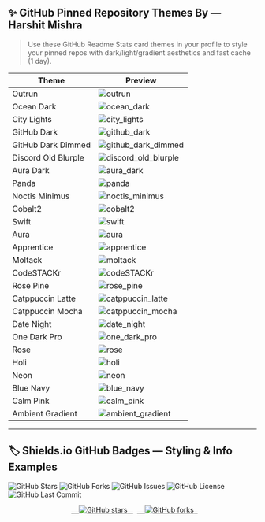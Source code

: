 <!-- 🎨 GitHub Stats Theme Showcase for Harshit Mishra | SEO Optimized -->
## ✨ GitHub Pinned Repository Themes By — Harshit Mishra

> Use these GitHub Readme Stats card themes in your profile to style your pinned repos with dark/light/gradient aesthetics and fast cache (1 day).

| Theme | Preview |
|-------|---------|
| Outrun | ![outrun](https://github-readme-stats.vercel.app/api/pin/?username=mishra9759harshit&repo=github-readme-stats&cache_seconds=86400&theme=outrun) |
| Ocean Dark | ![ocean_dark](https://github-readme-stats.vercel.app/api/pin/?username=mishra9759harshit&repo=github-readme-stats&cache_seconds=86400&theme=ocean_dark) |
| City Lights | ![city_lights](https://github-readme-stats.vercel.app/api/pin/?username=mishra9759harshit&repo=github-readme-stats&cache_seconds=86400&theme=city_lights) |
| GitHub Dark | ![github_dark](https://github-readme-stats.vercel.app/api/pin/?username=mishra9759harshit&repo=github-readme-stats&cache_seconds=86400&theme=github_dark) |
| GitHub Dark Dimmed | ![github_dark_dimmed](https://github-readme-stats.vercel.app/api/pin/?username=mishra9759harshit&repo=github-readme-stats&cache_seconds=86400&theme=github_dark_dimmed) |
| Discord Old Blurple | ![discord_old_blurple](https://github-readme-stats.vercel.app/api/pin/?username=mishra9759harshit&repo=github-readme-stats&cache_seconds=86400&theme=discord_old_blurple) |
| Aura Dark | ![aura_dark](https://github-readme-stats.vercel.app/api/pin/?username=mishra9759harshit&repo=github-readme-stats&cache_seconds=86400&theme=aura_dark) |
| Panda | ![panda](https://github-readme-stats.vercel.app/api/pin/?username=mishra9759harshit&repo=github-readme-stats&cache_seconds=86400&theme=panda) |
| Noctis Minimus | ![noctis_minimus](https://github-readme-stats.vercel.app/api/pin/?username=mishra9759harshit&repo=github-readme-stats&cache_seconds=86400&theme=noctis_minimus) |
| Cobalt2 | ![cobalt2](https://github-readme-stats.vercel.app/api/pin/?username=mishra9759harshit&repo=github-readme-stats&cache_seconds=86400&theme=cobalt2) |
| Swift | ![swift](https://github-readme-stats.vercel.app/api/pin/?username=mishra9759harshit&repo=github-readme-stats&cache_seconds=86400&theme=swift) |
| Aura | ![aura](https://github-readme-stats.vercel.app/api/pin/?username=mishra9759harshit&repo=github-readme-stats&cache_seconds=86400&theme=aura) |
| Apprentice | ![apprentice](https://github-readme-stats.vercel.app/api/pin/?username=mishra9759harshit&repo=github-readme-stats&cache_seconds=86400&theme=apprentice) |
| Moltack | ![moltack](https://github-readme-stats.vercel.app/api/pin/?username=mishra9759harshit&repo=github-readme-stats&cache_seconds=86400&theme=moltack) |
| CodeSTACKr | ![codeSTACKr](https://github-readme-stats.vercel.app/api/pin/?username=mishra9759harshit&repo=github-readme-stats&cache_seconds=86400&theme=codeSTACKr) |
| Rose Pine | ![rose_pine](https://github-readme-stats.vercel.app/api/pin/?username=mishra9759harshit&repo=github-readme-stats&cache_seconds=86400&theme=rose_pine) |
| Catppuccin Latte | ![catppuccin_latte](https://github-readme-stats.vercel.app/api/pin/?username=mishra9759harshit&repo=github-readme-stats&cache_seconds=86400&theme=catppuccin_latte) |
| Catppuccin Mocha | ![catppuccin_mocha](https://github-readme-stats.vercel.app/api/pin/?username=mishra9759harshit&repo=github-readme-stats&cache_seconds=86400&theme=catppuccin_mocha) |
| Date Night | ![date_night](https://github-readme-stats.vercel.app/api/pin/?username=mishra9759harshit&repo=github-readme-stats&cache_seconds=86400&theme=date_night) |
| One Dark Pro | ![one_dark_pro](https://github-readme-stats.vercel.app/api/pin/?username=mishra9759harshit&repo=github-readme-stats&cache_seconds=86400&theme=one_dark_pro) |
| Rose | ![rose](https://github-readme-stats.vercel.app/api/pin/?username=mishra9759harshit&repo=github-readme-stats&cache_seconds=86400&theme=rose) |
| Holi | ![holi](https://github-readme-stats.vercel.app/api/pin/?username=mishra9759harshit&repo=github-readme-stats&cache_seconds=86400&theme=holi) |
| Neon | ![neon](https://github-readme-stats.vercel.app/api/pin/?username=mishra9759harshit&repo=github-readme-stats&cache_seconds=86400&theme=neon) |
| Blue Navy | ![blue_navy](https://github-readme-stats.vercel.app/api/pin/?username=mishra9759harshit&repo=github-readme-stats&cache_seconds=86400&theme=blue_navy) |
| Calm Pink | ![calm_pink](https://github-readme-stats.vercel.app/api/pin/?username=mishra9759harshit&repo=github-readme-stats&cache_seconds=86400&theme=calm_pink) |
| Ambient Gradient | ![ambient_gradient](https://github-readme-stats.vercel.app/api/pin/?username=mishra9759harshit&repo=github-readme-stats&cache_seconds=86400&theme=ambient_gradient) |

---

## 🏷️ Shields.io GitHub Badges — Styling & Info Examples

![GitHub Stars](https://img.shields.io/github/stars/mishra9759harshit/github-readme-stats?style=flat-square&color=brightgreen)
![GitHub Forks](https://img.shields.io/github/forks/mishra9759harshit/github-readme-stats?style=flat-square&color=blue)
![GitHub Issues](https://img.shields.io/github/issues/mishra9759harshit/github-readme-stats?style=flat-square&color=orange)
![GitHub License](https://img.shields.io/github/license/mishra9759harshit/github-readme-stats?style=flat-square)
![GitHub Last Commit](https://img.shields.io/github/last-commit/mishra9759harshit/github-readme-stats?style=flat-square)

<!-- ⭐ GitHub Star & Fork Badges for mishra9759harshit/github_readme_enhancer.md -->
<p align="center">
  <a href="https://github.com/mishra9759harshit/github-readme-stats/stargazers">
    <img alt="GitHub stars" src="https://img.shields.io/github/stars/mishra9759harshit/github-readme-stats?style=for-the-badge&color=ff69b4">
  </a>
  <a href="https://github.com/mishra9759harshit/github_readme_enhancer.md/network/members">
    <img alt="GitHub forks" src="https://img.shields.io/github/forks/mishra9759harshit/github_readme_enhancer.md?style=for-the-badge&color=blueviolet">
  </a>
</p>
